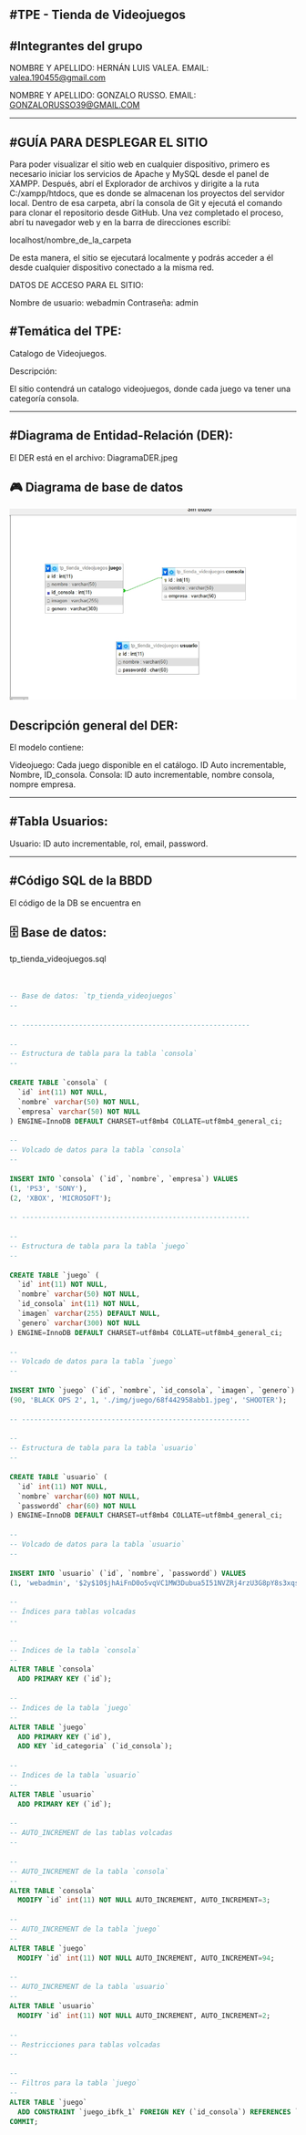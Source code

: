 #TPE - Tienda de Videojuegos
---------------------------------------

#Integrantes del grupo
---------------------------------------

NOMBRE Y APELLIDO: HERNÁN LUIS VALEA.
EMAIL: valea.190455@gmail.com

NOMBRE Y APELLIDO: GONZALO RUSSO. 
EMAIL: GONZALORUSSO39@GMAIL.COM

---------------------------------------
#GUÍA PARA DESPLEGAR EL SITIO
---------------------------------------

Para poder visualizar el sitio web en cualquier dispositivo, primero es necesario iniciar los servicios de Apache y MySQL desde el panel de XAMPP.
Después, abrí el Explorador de archivos y dirigite a la ruta C:/xampp/htdocs, que es donde se almacenan los proyectos del servidor local.
Dentro de esa carpeta, abrí la consola de Git y ejecutá el comando para clonar el repositorio desde GitHub.
Una vez completado el proceso, abrí tu navegador web y en la barra de direcciones escribí:

localhost/nombre_de_la_carpeta

De esta manera, el sitio se ejecutará localmente y podrás acceder a él desde cualquier dispositivo conectado a la misma red.

DATOS DE ACCESO PARA EL SITIO:

Nombre de usuario: webadmin
Contraseña: admin

#Temática del TPE:
---------------------------------------

Catalogo de Videojuegos.

Descripción:

El sitio contendrá un catalogo videojuegos, donde cada juego va tener una categoría consola.

--------------------------------------------------------
#Diagrama de Entidad-Relación (DER): 
-------------------------------------------------------
El DER está en el archivo: 
DiagramaDER.jpeg
## 🎮 Diagrama de base de datos

 
![Diagrama ER](./DiagramaDER.jpeg)

Descripción general del DER:
----------------------------
El modelo contiene:

Videojuego: Cada juego disponible en el catálogo. ID Auto incrementable, Nombre, ID_consola.
Consola: ID auto incrementable, nombre consola, nompre empresa.


---------------------------------------------------------------

#Tabla Usuarios:
-------------------------------------------------------------
Usuario: ID auto incrementable, rol, email, password.

---------------------------------------------------------

#Código SQL de la BBDD
-----------------------------------------------------------

El código de la DB se encuentra en


## 🗄️ Base de datos:
tp_tienda_videojuegos.sql

```sql

 
-- Base de datos: `tp_tienda_videojuegos`
--

-- --------------------------------------------------------

--
-- Estructura de tabla para la tabla `consola`
--

CREATE TABLE `consola` (
  `id` int(11) NOT NULL,
  `nombre` varchar(50) NOT NULL,
  `empresa` varchar(50) NOT NULL
) ENGINE=InnoDB DEFAULT CHARSET=utf8mb4 COLLATE=utf8mb4_general_ci;

--
-- Volcado de datos para la tabla `consola`
--

INSERT INTO `consola` (`id`, `nombre`, `empresa`) VALUES
(1, 'PS3', 'SONY'),
(2, 'XBOX', 'MICROSOFT');

-- --------------------------------------------------------

--
-- Estructura de tabla para la tabla `juego`
--

CREATE TABLE `juego` (
  `id` int(11) NOT NULL,
  `nombre` varchar(50) NOT NULL,
  `id_consola` int(11) NOT NULL,
  `imagen` varchar(255) DEFAULT NULL,
  `genero` varchar(300) NOT NULL
) ENGINE=InnoDB DEFAULT CHARSET=utf8mb4 COLLATE=utf8mb4_general_ci;

--
-- Volcado de datos para la tabla `juego`
--

INSERT INTO `juego` (`id`, `nombre`, `id_consola`, `imagen`, `genero`) VALUES
(90, 'BLACK OPS 2', 1, './img/juego/68f442958abb1.jpeg', 'SHOOTER');

-- --------------------------------------------------------

--
-- Estructura de tabla para la tabla `usuario`
--

CREATE TABLE `usuario` (
  `id` int(11) NOT NULL,
  `nombre` varchar(60) NOT NULL,
  `passwordd` char(60) NOT NULL
) ENGINE=InnoDB DEFAULT CHARSET=utf8mb4 COLLATE=utf8mb4_general_ci;

--
-- Volcado de datos para la tabla `usuario`
--

INSERT INTO `usuario` (`id`, `nombre`, `passwordd`) VALUES
(1, 'webadmin', '$2y$10$jhAiFnD0o5vqVC1MW3Dubua5I51NVZRj4rzU3G8pY8s3xqsQm40W.');

--
-- Índices para tablas volcadas
--

--
-- Indices de la tabla `consola`
--
ALTER TABLE `consola`
  ADD PRIMARY KEY (`id`);

--
-- Indices de la tabla `juego`
--
ALTER TABLE `juego`
  ADD PRIMARY KEY (`id`),
  ADD KEY `id_categoria` (`id_consola`);

--
-- Indices de la tabla `usuario`
--
ALTER TABLE `usuario`
  ADD PRIMARY KEY (`id`);

--
-- AUTO_INCREMENT de las tablas volcadas
--

--
-- AUTO_INCREMENT de la tabla `consola`
--
ALTER TABLE `consola`
  MODIFY `id` int(11) NOT NULL AUTO_INCREMENT, AUTO_INCREMENT=3;

--
-- AUTO_INCREMENT de la tabla `juego`
--
ALTER TABLE `juego`
  MODIFY `id` int(11) NOT NULL AUTO_INCREMENT, AUTO_INCREMENT=94;

--
-- AUTO_INCREMENT de la tabla `usuario`
--
ALTER TABLE `usuario`
  MODIFY `id` int(11) NOT NULL AUTO_INCREMENT, AUTO_INCREMENT=2;

--
-- Restricciones para tablas volcadas
--

--
-- Filtros para la tabla `juego`
--
ALTER TABLE `juego`
  ADD CONSTRAINT `juego_ibfk_1` FOREIGN KEY (`id_consola`) REFERENCES `consola` (`id`) ON DELETE CASCADE ON UPDATE CASCADE;
COMMIT;

